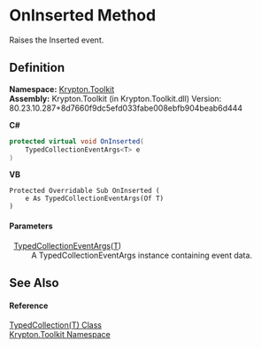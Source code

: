 # OnInserted Method


Raises the Inserted event.



## Definition
**Namespace:** <a href="79d2eac2-21f4-54ff-7552-b20c33c30600.md">Krypton.Toolkit</a>  
**Assembly:** Krypton.Toolkit (in Krypton.Toolkit.dll) Version: 80.23.10.287+8d7660f9dc5efd033fabe008ebfb904beab6d444

**C#**
``` C#
protected virtual void OnInserted(
	TypedCollectionEventArgs<T> e
)
```
**VB**
``` VB
Protected Overridable Sub OnInserted ( 
	e As TypedCollectionEventArgs(Of T)
)
```



#### Parameters
<dl><dt>  <a href="1650d1ab-864b-d3c7-88dd-0927a8a7d830.md">TypedCollectionEventArgs</a>(<a href="4026dc89-2502-ffa8-c767-a8aaea23623e.md">T</a>)</dt><dd>A TypedCollectionEventArgs instance containing event data.</dd></dl>

## See Also


#### Reference
<a href="4026dc89-2502-ffa8-c767-a8aaea23623e.md">TypedCollection(T) Class</a>  
<a href="79d2eac2-21f4-54ff-7552-b20c33c30600.md">Krypton.Toolkit Namespace</a>  
